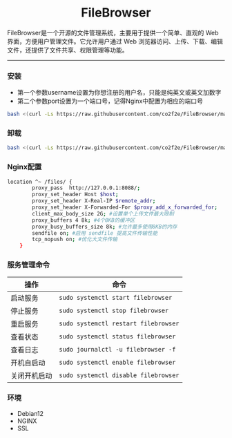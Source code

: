 <h1 align="center">
  FileBrowser
</h1>
FileBrowser是一个开源的文件管理系统，主要用于提供一个简单、直观的 Web 界面，方便用户管理文件。它允许用户通过 Web 浏览器访问、上传、下载、编辑文件，还提供了文件共享、权限管理等功能。

<hr>

### 安装
* 第一个参数username设置为你想注册的用户名，只能是纯英文或英文加数字
* 第二个参数port设置为一个端口号，记得Nginx中配置为相应的端口号
```bash
bash <(curl -Ls https://raw.githubusercontent.com/co2f2e/FileBrowser/main/bash/install_filebrowser.sh) username 8088
```

### 卸载
```bash
bash <(curl -Ls https://raw.githubusercontent.com/co2f2e/FileBrowser/main/bash/uninstall_filebrowser.sh)
```

### Nginx配置
```bash
location ^~ /files/ {
        proxy_pass  http://127.0.0.1:8088/;
        proxy_set_header Host $host;
        proxy_set_header X-Real-IP $remote_addr;
        proxy_set_header X-Forwarded-For $proxy_add_x_forwarded_for;
        client_max_body_size 2G; #设置单个上传文件最大限制
        proxy_buffers 4 8k; #4个8KB的缓冲区
        proxy_busy_buffers_size 8k; #允许最多使用8KB的内存
        sendfile on; #启用 sendfile 提高文件传输性能
        tcp_nopush on; #优化大文件传输
    }
```
### 服务管理命令
| 操作         | 命令                                                        |
|--------------|-------------------------------------------------------------|
| 启动服务     | ```sudo systemctl start filebrowser```                      |
| 停止服务     | ```sudo systemctl stop filebrowser```                       |
| 重启服务     | ```sudo systemctl restart filebrowser```                    |
| 查看状态     | ```sudo systemctl status filebrowser```                     |
| 查看日志     | ```sudo journalctl -u filebrowser -f```                     |
| 开机自启动   | ```sudo systemctl enable filebrowser```                     |
| 关闭开机启动 | ```sudo systemctl disable filebrowser```                    |

### 环境
* Debian12
* NGINX
* SSL
